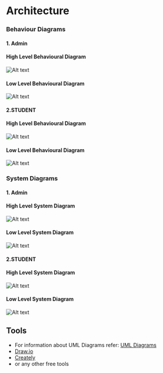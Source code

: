 # Architecture
### Behaviour Diagrams 
#### 1. Admin
#### High Level Behavioural Diagram
![Alt text](https://github.com/bmadhurashetty/library-system-software/blob/main/2_Architecture/Behavior%20Diagrams/High%20Level%20Behavior%20Diagram-Admin.png)
#### Low Level Behavioural Diagram
![Alt text](https://github.com/bmadhurashetty/library-system-software/blob/main/2_Architecture/Behavior%20Diagrams/Low%20Level%20Behavior%20Diagram%20-Admin.png)

#### 2.STUDENT
#### High Level Behavioural Diagram
![Alt text](https://github.com/bmadhurashetty/library-system-software/blob/main/2_Architecture/Behavior%20Diagrams/High%20Level%20Behavior%20Diagram-Student.png)
#### Low Level Behavioural Diagram
![Alt text](https://github.com/bmadhurashetty/library-system-software/blob/main/2_Architecture/Behavior%20Diagrams/Low%20Level%20Behavior%20Diagram-Student.png)

### System Diagrams 
#### 1. Admin
#### High Level System Diagram
![Alt text](https://github.com/bmadhurashetty/library-system-software/blob/main/2_Architecture/System%20Diagrams/High%20Level%20System%20Diagram-Admin.png)

#### Low Level System Diagram
![Alt text](https://github.com/bmadhurashetty/library-system-software/blob/main/2_Architecture/System%20Diagrams/Low%20Level%20System%20Diagram-Admin.png)


#### 2.STUDENT
#### High Level System Diagram
![Alt text](https://github.com/bmadhurashetty/library-system-software/blob/main/2_Architecture/System%20Diagrams/High%20Level%20System%20Diagram-Student.png)

#### Low Level System Diagram
![Alt text](https://github.com/bmadhurashetty/library-system-software/blob/main/2_Architecture/System%20Diagrams/Low%20Level%20System%20Diagram-Student.png)

## Tools 
* For information about UML Diagrams refer: [UML Diagrams](https://www.uml-diagrams.org/uml-25-diagrams.html)
* [Draw.io](https://app.diagrams.net/)
* [Creately](https://app.creately.com/diagram/create)
* or any other free tools
